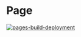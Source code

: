 # Page

[![pages-build-deployment](https://github.com/andersonmalves/page/actions/workflows/pages/pages-build-deployment/badge.svg?branch=gh-pages)](https://github.com/andersonmalves/page/actions/workflows/pages/pages-build-deployment)
